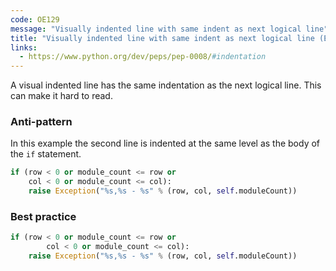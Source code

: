 ```yaml
---
code: OE129
message: "Visually indented line with same indent as next logical line"
title: "Visually indented line with same indent as next logical line (E129)"
links:
  - https://www.python.org/dev/peps/pep-0008/#indentation
---
```


A visual indented line has the same indentation as the next logical line. This can make it hard to read.

### Anti-pattern

In this example the second line is indented at the same level as the body of the `if` statement.

```python
if (row < 0 or module_count <= row or
    col < 0 or module_count <= col):
    raise Exception("%s,%s - %s" % (row, col, self.moduleCount))
```

### Best practice

```python
if (row < 0 or module_count <= row or
        col < 0 or module_count <= col):
    raise Exception("%s,%s - %s" % (row, col, self.moduleCount))
```
